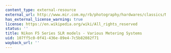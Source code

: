 ```yaml
---
content_type: external-resource
external_url: http://www.mir.com.my/rb/photography/hardwares/classics/NikonF5/metering/
has_external_license_warning: true
license: https://en.wikipedia.org/wiki/All_rights_reserved
status: ''
title: Nikon F5 Series SLR models - Various Metering Systems
uid: 107ff5c0-0f41-436e-89e4-7c5b82082f71
wayback_url: ''
---
```

